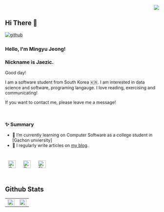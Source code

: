 <div align="right">
<img src="https://komarev.com/ghpvc/?username=jaezic&&style=flat-square" align="right" />
</div>  
  

<br/>  

## Hi There 👋  
  

<a href="https://github.com/jaezic" target="_blank">
<img src=https://img.shields.io/badge/github-%2324292e.svg?&style=for-the-badge&logo=github&logoColor=white alt=github style="margin-bottom: 5px;" />
</a>
<!--
<a href="https://linkedin.com/in/username" target="_blank">
<img src=https://img.shields.io/badge/linkedin-%231E77B5.svg?&style=for-the-badge&logo=linkedin&logoColor=white alt=linkedin style="margin-bottom: 5px;" />
</a>
<a href="https://www.facebook.com/username" target="_blank">
<img src=https://img.shields.io/badge/facebook-%232E87FB.svg?&style=for-the-badge&logo=facebook&logoColor=white alt=facebook style="margin-bottom: 5px;" />
</a>
<a href="https://instagram.com/username" target="_blank">
<img src=https://img.shields.io/badge/instagram-%23000000.svg?&style=for-the-badge&logo=instagram&logoColor=white&color=dd2a7b alt=instagram style="margin-bottom: 5px;" />
</a>  
-->



### Hello, I'm Mingyu Jeong!
### Nickname is Jaezic.

Good day!

I am a software student from South Korea 🇰🇷. I am interested in data science and software, programing langauge. I love reading, exercising and communicating! 

If you want to contact me, please leave me a message!
 
<br/>
<!--
### 💫 Experience
- **기업** - 부서 , 담당 *(날짜 ~)*
<br/>  
-->


### ✨ Summary

- 🔭 I’m currently learning on Computer Software as a college student in [Gachon unviersity]
- 📝 I regularly write articles on [my blog](https://jaezic.github.io).  
  

<br/>  

<div sttyle='float:left'>
<img style="margin: 10px" src="https://profilinator.rishav.dev/skills-assets/c-original.svg" alt="C" height="25" />  
<img style="margin: 10px" src="https://profilinator.rishav.dev/skills-assets/dartlang-icon.svg" alt="Dart" height="25" />  
<img style="margin: 10px" src="https://profilinator.rishav.dev/skills-assets/flutterio-icon.svg" alt="Flutter" height="25" />  
</div>

<br/>  


## Github Stats  
<table><tr><td valign="top" width="50%">

<img src="https://github-readme-stats.vercel.app/api?username=jaezic&show_icons=true&count_private=true&hide_border=true" align="left" style="width: 100%" />

</td><td valign="top" width="50%">

<img src="https://github-readme-stats.vercel.app/api/top-langs/?username=jaezic&hide_border=true&layout=compact" align="left" style="width: 100%" />

</td></tr></table>  

<br/>  


<!--
**jaezic/jaezic** is a ✨ _special_ ✨ repository because its `README.md` (this file) appears on your GitHub profile.

Here are some ideas to get you started:

- 🔭 I’m currently working on ...
- 🌱 I’m currently learning ...
- 👯 I’m looking to collaborate on ...
- 🤔 I’m looking for help with ...
- 💬 Ask me about ...
- 📫 How to reach me: ...
- 😄 Pronouns: ...
- ⚡ Fun fact: ...
- ...
-->
